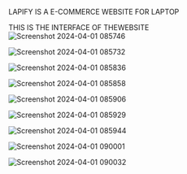 LAPIFY IS A E-COMMERCE WEBSITE FOR LAPTOP 

THIS IS THE INTERFACE OF THEWEBSITE 
![Screenshot 2024-04-01 085746](https://github.com/Pankajdakare/LAPIFY/assets/155652384/fdba2251-33e1-4ee0-9b2a-d9b4ae30a221)


![Screenshot 2024-04-01 085732](https://github.com/Pankajdakare/LAPIFY/assets/155652384/ff4e3bd9-6b01-4a98-95af-2cac22f72d24)

![Screenshot 2024-04-01 085836](https://github.com/Pankajdakare/LAPIFY/assets/155652384/76fa04bc-81d6-40c7-aebd-7bff92e46cd5)


![Screenshot 2024-04-01 085858](https://github.com/Pankajdakare/LAPIFY/assets/155652384/47779712-6d73-4061-a596-aa12adfbcecd)


![Screenshot 2024-04-01 085906](https://github.com/Pankajdakare/LAPIFY/assets/155652384/723651ed-a4f9-47de-a163-ae1d84004451)

![Screenshot 2024-04-01 085929](https://github.com/Pankajdakare/LAPIFY/assets/155652384/e0b4b168-2c9f-4cca-be56-1e71c2efcda7)


![Screenshot 2024-04-01 085944](https://github.com/Pankajdakare/LAPIFY/assets/155652384/568b5ce0-e11a-4cf7-b48f-d950d47aae64)


![Screenshot 2024-04-01 090001](https://github.com/Pankajdakare/LAPIFY/assets/155652384/56275a29-2aa6-427b-94c4-d236d70834f1)


![Screenshot 2024-04-01 090032](https://github.com/Pankajdakare/LAPIFY/assets/155652384/5c542289-e965-4994-9551-77be822119eb)
